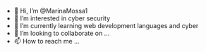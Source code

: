 - 👋 Hi, I’m @MarinaMossa1
- 👀 I’m interested in cyber security 
- 🌱 I’m currently learning web development languages and cyber 
- 💞️ I’m looking to collaborate on ...
- 📫 How to reach me ...

<!---
MarinaMossa1/MarinaMossa1 is a ✨ special ✨ repository because its `README.md` (this file) appears on your GitHub profile.
You can click the Preview link to take a look at your changes.
--->
